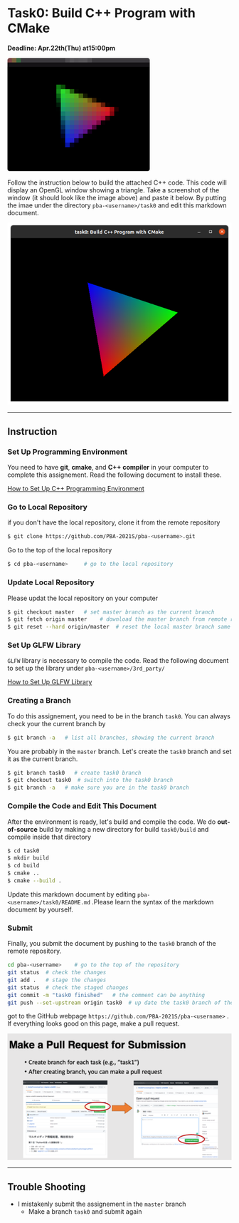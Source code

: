 

# Task0: Build C++ Program with CMake

**Deadline: Apr.22th(Thu) at15:00pm**





![preview](task0_preview.png)

Follow the instruction below to build the attached C++ code. This code will display an OpenGL window showing a triangle.  Take a screenshot of the window (it should look like the image above) and paste it below.  By putting the imae under the directory `pba-<username>/task0` and edit this markdown document. 

![](./result.png)



----




## Instruction 

### Set Up Programming Environment 

You need to have **git**, **cmake**, and **C++ compiler** in your computer to complete this assignement. Read the following document to install these. 

[How to Set Up C++ Programming Environment](../doc/setup_env.md)



### Go to Local Repository

if you don't have the local repository, clone it from the remote repository

```bash
$ git clone https://github.com/PBA-2021S/pba-<username>.git
```

Go to the top of the local repository

```bash
$ cd pba-<username>     # go to the local repository
```



### Update Local Repository

Please updat the local repository on your computer

```bash
$ git checkout master   # set master branch as the current branch
$ git fetch origin master    # download the master branch from remote repository
$ git reset --hard origin/master  # reset the local master branch same as remote repository
```



### Set Up GLFW Library

`GLFW` library is necessary to compile the code. Read the following document to set up the library under `pba-<username>/3rd_party/`

[How to Set Up GLFW Library](../doc/setup_glfw.md)



### Creating a Branch

To do this assignement, you need to be in the branch `task0`.  You can always check your the current branch by

```bash
$ git branch -a   # list all branches, showing the current branch 
```

You are probably in the `master` branch. Let's create the `task0` branch and set it as the current branch.

```bash
$ git branch task0   # create task0 branch
$ git checkout task0  # switch into the task0 branch
$ git branch -a   # make sure you are in the task0 branch
```



### Compile the Code and Edit This Document

After the environment is ready, let's build and compile the code. We do **out-of-source** build by making a new directory for build `task0/build` and compile inside that directory
```bash
$ cd task0
$ mkdir build
$ cd build
$ cmake .. 
$ cmake --build .
```
Update this markdown document by editing `pba-<username>/task0/README.md` .Please learn the syntax of the markdown document by yourself.



### Submit

Finally, you submit the document by pushing to the `task0` branch of the remote repository. 

```bash
cd pba-<username>    # go to the top of the repository
git status  # check the changes
git add .   # stage the changes
git status  # check the staged changes
git commit -m "task0 finished"   # the comment can be anything
git push --set-upstream origin task0  # up date the task0 branch of the remote repository  
```

got to the GitHub webpage `https://github.com/PBA-2021S/pba-<username>` . If everything looks good on this page, make a pull request. 

![](../doc/pullrequest.png)



----




## Trouble Shooting

- I mistakenly submit the assignement in the `master` branch
  - Make a branch `task0` and submit again








